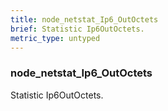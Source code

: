 ```yaml
---
title: node_netstat_Ip6_OutOctets
brief: Statistic Ip6OutOctets.
metric_type: untyped
---
```

### node_netstat_Ip6_OutOctets

Statistic Ip6OutOctets.